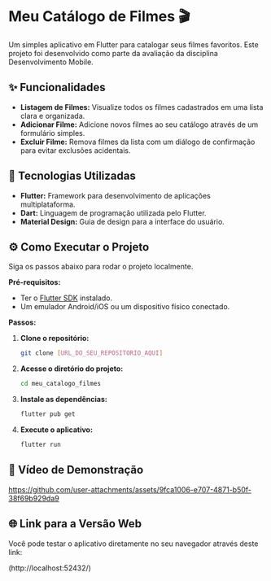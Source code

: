 # Meu Catálogo de Filmes 🎬

Um simples aplicativo em Flutter para catalogar seus filmes favoritos. Este projeto foi desenvolvido como parte da avaliação da disciplina Desenvolvimento Mobile.

## ✨ Funcionalidades

- **Listagem de Filmes:** Visualize todos os filmes cadastrados em uma lista clara e organizada.
- **Adicionar Filme:** Adicione novos filmes ao seu catálogo através de um formulário simples.
- **Excluir Filme:** Remova filmes da lista com um diálogo de confirmação para evitar exclusões acidentais.

## 🚀 Tecnologias Utilizadas

- **Flutter:** Framework para desenvolvimento de aplicações multiplataforma.
- **Dart:** Linguagem de programação utilizada pelo Flutter.
- **Material Design:** Guia de design para a interface do usuário.

## ⚙️ Como Executar o Projeto

Siga os passos abaixo para rodar o projeto localmente.

**Pré-requisitos:**
* Ter o [Flutter SDK](https://flutter.dev/docs/get-started/install) instalado.
* Um emulador Android/iOS ou um dispositivo físico conectado.

**Passos:**

1.  **Clone o repositório:**
    ```bash
    git clone [URL_DO_SEU_REPOSITORIO_AQUI]
    ```

2.  **Acesse o diretório do projeto:**
    ```bash
    cd meu_catalogo_filmes
    ```

3.  **Instale as dependências:**
    ```bash
    flutter pub get
    ```

4.  **Execute o aplicativo:**
    ```bash
    flutter run
    ```

## 📱 Vídeo de Demonstração



https://github.com/user-attachments/assets/9fca1006-e707-4871-b50f-38f69b929da9



## 🌐 Link para a Versão Web

Você pode testar o aplicativo diretamente no seu navegador através deste link:

(http://localhost:52432/)
